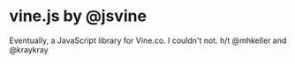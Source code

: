 vine.js by @jsvine
==================

Eventually, a JavaScript library for Vine.co. I couldn't not. h/t @mhkeller and @kraykray

